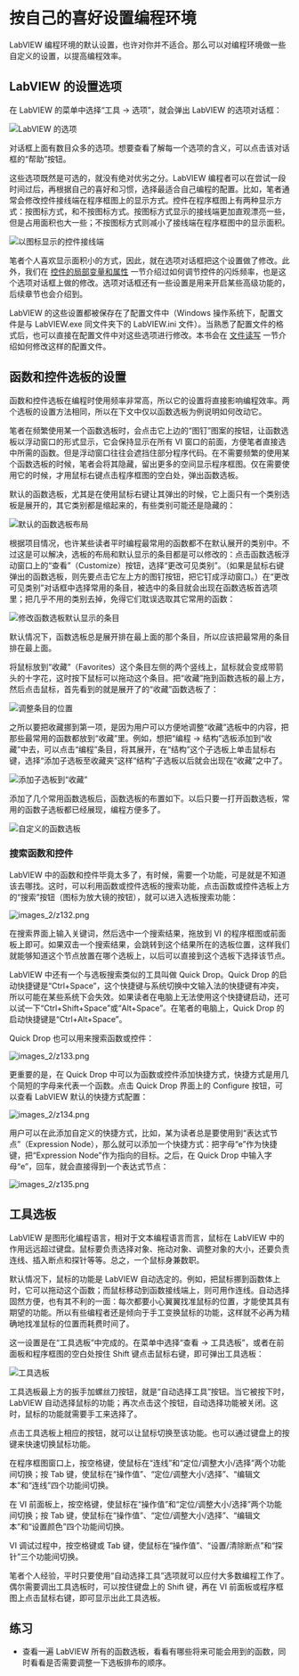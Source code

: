 # 按自己的喜好设置编程环境

LabVIEW 编程环境的默认设置，也许对你并不适合。那么可以对编程环境做一些自定义的设置，以提高编程效率。

## LabVIEW 的设置选项

在 LabVIEW 的菜单中选择“工具 -\> 选项”，就会弹出 LabVIEW 的选项对话框：

![](images/image54.png "LabVIEW 的选项")

对话框上面有数目众多的选项。想要查看了解每一个选项的含义，可以点击该对话框的“帮助”按钮。

这些选项既然是可选的，就没有绝对优劣之分。LabVIEW 编程者可以在尝试一段时间过后，再根据自己的喜好和习惯，选择最适合自己编程的配置。比如，笔者通常会修改控件接线端在程序框图上的显示方式。控件在程序框图上有两种显示方式：按图标方式，和不按图标方式。按图标方式显示的接线端更加直观漂亮一些，但是占用面积也大一些；不按图标方式则减小了接线端在程序框图中的显示面积。

![](images/image55.png "以图标显示的控件接线端")

笔者个人喜欢显示面积小的方式，因此，就在选项对话框把这个设置做了修改。此外，我们在 [控件的局部变量和属性](data_and_controls#应用实例---让控件闪烁) 一节介绍过如何调节控件的闪烁频率，也是这个选项对话框上做的修改。选项对话框还有一些设置是用来开启某些高级功能的，后续章节也会介绍到。

LabVIEW 的这些设置都被保存在了配置文件中（Windows 操作系统下，配置文件是与 LabVIEW.exe 同文件夹下的 LabVIEW.ini 文件）。当熟悉了配置文件的格式后，也可以直接在配置文件中对这些选项进行修改。本书会在 [文件读写](pattern_file) 一节介绍如何修改这样的配置文件。

## 函数和控件选板的设置

函数和控件选板在编程时使用频率非常高，所以它的设置将直接影响编程效率。两个选板的设置方法相同，所以在下文中仅以函数选板为例说明如何改动它。

笔者在频繁使用某一个函数选板时，会点击它上边的“图钉”图案的按钮，让函数选板以浮动窗口的形式显示，它会保持显示在所有 VI 窗口的前面，方便笔者直接选中所需的函数。但是浮动窗口往往会遮挡住部分程序代码。在不需要频繁的使用某个函数选板的时候，笔者会将其隐藏，留出更多的空间显示程序框图。仅在需要使用它的时候，才用鼠标右键点击程序框图的空白处，弹出函数选板。

默认的函数选板，尤其是在使用鼠标右键让其弹出的时候，它上面只有一个类别选板是展开的，其它类别都是缩起来的，有些类别可能还是隐藏的：

![](images/image56.png "默认的函数选板布局")

根据项目情况，也许某些读者平时编程最常用的函数都不在默认展开的类别中。不过这是可以解决，选板的布局和默认显示的条目都是可以修改的：点击函数选板浮动窗口上的“查看”（Customize）按钮，选择“更改可见类别”。（如果是鼠标右键弹出的函数选板，则先要点击它左上方的图钉按钮，把它钉成浮动窗口。）在“更改可见类别”对话框中选择常用的条目，被选中的条目就会出现在函数选板首选项里；把几乎不用的类别去掉，免得它们耽误选取其它常用的函数：

![](images/image57.png "修改函数选板默认显示的条目")


默认情况下，函数选板总是展开排在最上面的那个条目，所以应该把最常用的条目排在最上面。

将鼠标放到“收藏”（Favorites）这个条目左侧的两个竖线上，鼠标就会变成带箭头的十字花，这时按下鼠标可以拖动这个条目。把“收藏”拖到函数选板的最上方，然后点击鼠标，首先看到的就是展开了的“收藏”函数选板了：

![](images/image58.png "调整条目的位置")

之所以要把收藏挪到第一项，是因为用户可以方便地调整“收藏”选板中的内容，把那些最常用的函数都放到“收藏”里。例如，想把“编程 -\> 结构”选板添加到“收藏”中去，可以点击“编程”条目，将其展开，在“结构”这个子选板上单击鼠标右键，选择“添加子选板至收藏夹”这样“结构”子选板以后就会出现在“收藏”之中了。

![](images/image59.png "添加子选板到“收藏”")

添加了几个常用函数选板后，函数选板的布置如下。以后只要一打开函数选板，常用的函数子选板都已经展现，编程方便多了。

![](images/image60.png "自定义的函数选板")


### 搜索函数和控件

LabVIEW 中的函数和控件毕竟太多了，有时候，需要一个功能，可是就是不知道该去哪找。这时，可以利用函数或控件选板的搜索功能，点击函数或控件选板上方的“搜索”按钮（图标为放大镜的按钮），就可以进入选板搜索功能：

![images_2/z132.png](images_2/z132.png "搜索选板")

在搜索界面上输入关键词，然后选中一个搜索结果，拖放到 VI 的程序框图或前面板上即可。如果双击一个搜索结果，会跳转到这个结果所在的选板位置，这样我们就能够知道这个节点放置在哪个选板上，以后可以直接到这个选板下选择该节点。

LabVIEW 中还有一个与选板搜索类似的工具叫做 Quick Drop。Quick Drop 的启动快捷键是“Ctrl+Space”，这个快捷键与系统切换中文输入法的快捷键有冲突，所以可能在某些系统下会失效。如果读者在电脑上无法使用这个快捷键启动，还可以试一下“Ctrl+Shift+Space”或“Alt+Space”。在笔者的电脑上，Quick Drop 的启动快捷键是“Ctrl+Alt+Space”。

Quick Drop 也可以用来搜索函数或控件：

![images_2/z133.png](images_2/z133.png "Quick Drop")

更重要的是，在 Quick Drop 中可以为函数或控件添加快捷方式，快捷方式是用几个简短的字母来代表一个函数。点击 Quick Drop 界面上的 Configure 按钮，可以查看 LabVIEW 默认的快捷方式配置：

![images_2/z134.png](images_2/z134.png "Quick Drop 配置")

用户可以在此添加自定义的快捷方式，比如，某为读者总是要使用到“表达式节点”（Expression Node），那么就可以添加一个快捷方式：把字母“e”作为快捷键，把“Expression Node”作为指向的目标。之后，在 Quick Drop 中输入字母“e”，回车，就会直接得到一个表达式节点：

![images_2/z135.png](images_2/z135.png "Quick Drop 快捷键")


## 工具选板

LabVIEW 是图形化编程语言，相对于文本编程语言而言，鼠标在 LabVIEW 中的作用远远超过键盘。鼠标要负责选择对象、拖动对象、调整对象的大小，还要负责连线、插入断点和探针等等。总之，一个鼠标身兼数职。

默认情况下，鼠标的功能是 LabVIEW 自动选定的。例如，把鼠标挪到函数体上时，它可以拖动这个函数；而鼠标移动到函数接线端上，则可用作连线。自动选择固然方便，也有其不利的一面：每次都要小心翼翼找准鼠标的位置，才能使其具有期望的功能。所以有些编程者还是倾向于手工变换鼠标的功能，这样就不必再为精确地找准鼠标的位置而耗费时间了。

这一设置是在“工具选板”中完成的。在菜单中选择“查看 -\> 工具选板”，或者在前面板和程序框图的空白处按住 Shift 键点击鼠标右键，即可弹出工具选板：

![](images/image61.png "工具选板")

工具选板最上方的扳手加螺丝刀按钮，就是“自动选择工具”按钮。当它被按下时，LabVIEW 自动选择鼠标的功能；再次点击这个按钮，自动选择功能被关闭。这时，鼠标的功能就需要手工来选择了。

点击工具选板上相应的按钮，就可以让鼠标切换至该功能。也可以通过键盘上的按键来快速切换鼠标功能。

在程序框图窗口上，按空格键，使鼠标在“连线”和“定位/调整大小/选择”两个功能间切换；按 Tab 键，使鼠标在“操作值”、“定位/调整大小/选择”、“编辑文本”和“连线”四个功能间切换。

在 VI 前面板上，按空格键，使鼠标在“操作值”和“定位/调整大小/选择”两个功能间切换；按 Tab 键，使鼠标在“操作值”、“定位/调整大小/选择”、“编辑文本”和“设置颜色”四个功能间切换。

VI 调试过程中，按空格键或 Tab 键，使鼠标在“操作值”、“设置/清除断点”和“探针”三个功能间切换。

笔者个人经验，平时只要使用“自动选择工具”选项就可以应付大多数编程工作了。偶尔需要调出工具选板时，可以按住键盘上的 Shift 键，再在 VI 前面板或程序框图上点击鼠标右键，即可显示出此工具选板。

## 练习

* 查看一遍 LabVIEW 所有的函数选板，看看有哪些将来可能会用到的函数，同时看看是否需要调整一下选板排布的顺序。
